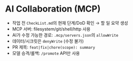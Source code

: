 # AI Collaboration (MCP)

- 작업 전 `CheckList.md`의 현재 단계/DoD 확인 → 할 일 요약 생성
- MCP 서버: filesystem/git/shell/http 사용
- AI가 수정 가능한 경로: `.mcp/servers.json`의 `allowWrite`
- 데이터/시크릿은 `denyWrite` (수정 불가)
- PR 제목: `feat|fix|chore(scope): summary`
- 모델 승격/롤백: `/promote` API만 사용
